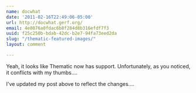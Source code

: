 ```yaml
---
name: docwhat
date: '2011-02-16T22:49:06-05:00'
url: http://docwhat.gerf.org/
email: 4e8076a0fdac6b8f284d8b316efdf7f3
uuid: f25c250b-bdab-42dc-b2e7-94fa73eed2da
slug: "/thematic-featured-images/"
layout: comment

---
```


Yeah, it looks like Thematic now has support. Unfortunately, as you noticed, it conflicts with my thumbs....

I've updated my post above to reflect the changes....
